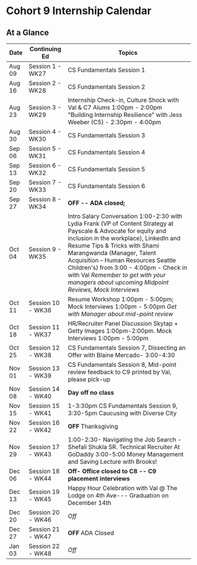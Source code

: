 # Cohort 9 Internship Calendar 

## At a Glance

Date    | Continuing Ed         | Topics
--------|----------------|-----------------------------
Aug 09  | Session 1 - WK27 | CS Fundamentals Session 1
Aug 16  | Session 2 - WK28 | CS Fundamentals Session 2
Aug 23  | Session 3 - WK29 | Internship Check-in, Culture Shock with Val & C7 Alums 1:00pm - 2:00pm "Building Internship Resilience" with Jess Weeber (C5) - 2:30pm - 4:00pm 
Aug 30  | Session 4 - WK30 | CS Fundamentals Session 3
Sep 06  | Session 5 - WK31 | CS Fundamentals Session 4
Sep 13  | Session 6 - WK32 | CS Fundamentals Session 5
Sep 20  | Session 7 - WK33 | CS Fundamentals Session 6
Sep 27  | Session 8 - WK34 | **OFF -- ADA closed;**
Oct 04  | Session 9 - WK35 | Intro Salary Conversation 1:00-2:30 with Lydia Frank (VP of Content Strategy at Payscale & Advocate for equity and inclusion in the workplace), LinkedIn and Resume Tips & Tricks with Shami Marangwanda (Manager, Talent Acquisition – Human Resources Seattle Children's) from 3:00 - 4:00pm - Check in with Val *Remember to get with your managers about upcoming Midpoint Reviews, Mock Interviews*
Oct 11  | Session 10 - WK36 | Resume Workshop 1:00pm - 5:00pm; Mock Interviews 1:00pm - 5:00pm *Get with Manager about mid-point review*
Oct 18  | Session 11 - WK37 | HR/Recruiter Panel Discussion Skytap + Getty Images 1:00pm-2:00pm. Mock Interviews 1:00pm - 5:00pm 
Oct 25  | Session 12 - WK38 | CS Fundamentals Session 7, Dissecting an Offer with Blaine Mercado- 3:00-4:30  
Nov 01  | Session 13 - WK39 | CS Fundamentals Session 8, Mid-point review feedback to C9 printed by Val, please pick-up
Nov 08  | Session 14 - WK40 | **Day off no class**
Nov 15  | Session 15 - WK41 |  1-3:30pm CS Fundamentals Session 9, 3:30-5pm Caucusing with Diverse City
Nov 22  | Session 16 - WK42 | **OFF** Thanksgiving
Nov 29  | Session 17 - WK43 |  1:00-2:30- Navigating the Job Search - Shefali Shukla SR. Technical Recruiter At GoDaddy 3:00-5:00 Money Management and Saving Lecture with Brooks! 
Dec 06  | Session 18 - WK44 | **Off- Office closed to C8 -- C9 placement interviews**
Dec 13  | Session 19 - WK45 | Happy Hour Celebration with Val @ The Lodge on 4th Ave--- Graduation on December 14th
Dec 20  | Session 20 - WK46 | *Off*
Dec 27  | Session 21 - WK47 | **OFF** ADA Closed
Jan 03  | Session 22 - WK48 | *Off*
